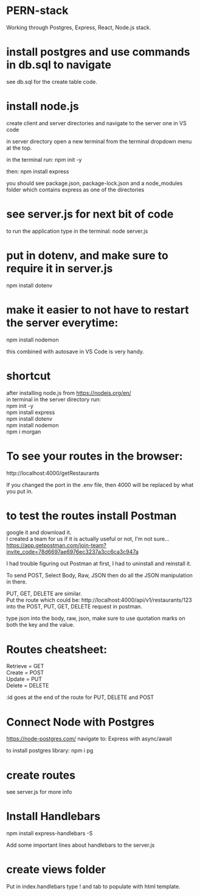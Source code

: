 # PERN-stack
Working through Postgres, Express, React, Node.js stack.  

# install postgres and use commands in db.sql to navigate
see db.sql for the create table code.

# install node.js
create client and server directories and navigate to the server one in VS code

in server directory open a new terminal from the terminal dropdown menu at the top.

in the terminal run:
npm init -y

then:
npm install express

you should see package.json, package-lock.json and a node_modules folder which contains express as one of the directories

# see server.js for next bit of code
to run the application type in the terminal:
node server.js

# put in dotenv, and make sure to require it in server.js
npm install dotenv

# make it easier to not have to restart the server everytime:
npm install nodemon

this combined with autosave in VS Code is very handy.  

# shortcut
after installing node.js from https://nodejs.org/en/  \
in terminal in the server directory run:  \
npm init -y  \
npm install express  \
npm install dotenv  \
npm install nodemon  \
npm i morgan  

# To see your routes in the browser:
http://localhost:4000/getRestaurants

If you changed the port in the .env file, then 4000 will be replaced by what you put in.  

# to test the routes install Postman
google it and download it.  
I created a team for us if it is actually useful or not, I'm not sure...
https://app.getpostman.com/join-team?invite_code=78d6697ae6976ec3237a3cc6ca3c947a

I had trouble figuring out Postman at first, I had to uninstall and reinstall it.  

To send POST,
Select Body, Raw, JSON then do all the JSON manipulation in there.  

PUT, GET, DELETE are similar.  
Put the route which could be: 
http://localhost:4000/api/v1/restaurants/123
into the POST, PUT, GET, DELETE request in postman.  

type json into the body, raw, json, make sure to use quotation marks on both the key and the value.  

# Routes cheatsheet:
Retrieve = GET \
Create = POST \
Update = PUT \
Delete = DELETE 

:id goes at the end of the route for PUT, DELETE and POST

# Connect Node with Postgres
https://node-postgres.com/
navigate to:
Express with async/await

to install postgres library:
npm i pg

# create routes
see server.js for more info

# Install Handlebars
npm install express-handlebars -S

Add some important lines about handlebars to the server.js

# create views folder

Put in index.handlebars
type ! and tab to populate with html template.  